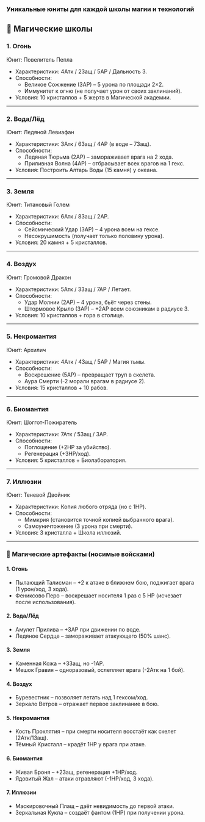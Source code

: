 ### Уникальные юниты для каждой школы магии и технологий  

## 🔮 Магические школы  

### 1. Огонь  
Юнит: Повелитель Пепла 
- Характеристики: 4Атк / 2Защ / 5АР / Дальность 3.  
- Способности:  
  - Великое Сожжение (3АР) – 5 урона по площади 2×2.  
  - Иммунитет к огню (не получает урон от своих заклинаний).  
- Условия: 10 кристаллов + 5 жертв в Магической академии.  

---

### 2. Вода/Лёд  
Юнит: Ледяной Левиафан 
- Характеристики: 3Атк / 6Защ / 4АР (в воде – 7Защ).  
- Способности:  
  - Ледяная Тюрьма (2АР) – замораживает врага на 2 хода.  
  - Приливная Волна (4АР) – отбрасывает всех врагов на 1 гекс.  
- Условия: Построить Алтарь Воды (15 камня) у океана.  

---

### 3. Земля  
Юнит: Титановый Голем 
- Характеристики: 6Атк / 8Защ / 2АР.  
- Способности:  
  - Сейсмический Удар (3АР) – 4 урона всем на гексе.  
  - Несокрушимость (получает только половину урона).  
- Условия: 20 камня + 5 кристаллов.  

---

### 4. Воздух  
Юнит: Громовой Дракон 
- Характеристики: 5Атк / 3Защ / 7АР / Летает.  
- Способности:  
  - Удар Молнии (2АР) – 4 урона, бьёт через стены.  
  - Штормовое Крыло (3АР) – +2АР всем союзникам в радиусе 3.  
- Условия: 10 кристаллов + гора в столице.  

---

### 5. Некромантия  
Юнит: Архилич 
- Характеристики: 4Атк / 4Защ / 5АР / Магия тьмы.  
- Способности:  
  - Воскрешение (5АР) – превращает труп в скелета.  
  - Аура Смерти (-2 морали врагам в радиусе 2).  
- Условия: 15 кристаллов + 10 рабов.  

---

### 6. Биомантия  
Юнит: Шоггот-Пожиратель 
- Характеристики: 7Атк / 5Защ / 3АР.  
- Способности:  
  - Поглощение (+2HP за убийство).  
  - Регенерация (+3HP/ход).  
- Условия: 5 кристаллов + Биолаборатория.  

---

### 7. Иллюзии  
Юнит: Теневой Двойник 
- Характеристики: Копия любого отряда (но с 1HP).  
- Способности:  
  - Мимкрия (становится точной копией выбранного врага).  
  - Самоуничтожение (3 урона при смерти).  
- Условия: 3 кристалла + Школа иллюзий.  

---

### 🔮 Магические артефакты (носимые войсками)  

#### 1. Огонь  
- Пылающий Талисман – +2 к атаке в ближнем бою, поджигает врага (1 урон/ход, 3 хода).  
- Фениксово Перо – воскрешает носителя 1 раз с 5 HP (исчезает после использования).  

#### 2. Вода/Лёд  
- Амулет Прилива – +3АР при движении по воде.  
- Ледяное Сердце – замораживает атакующего (50% шанс).  

#### 3. Земля  
- Каменная Кожа – +3Защ, но -1АР.  
- Мешок Гравия – одноразовый, ослепляет врага (-2Атк на 1 бой).  

#### 4. Воздух  
- Буревестник – позволяет летать над 1 гексом/ход.  
- Зеркало Ветров – отражает первое заклинание в бою.  

#### 5. Некромантия  
- Кость Проклятия – при смерти носителя восстаёт как скелет (2Атк/1Защ).  
- Тёмный Кристалл – крадёт 1HP у врага при атаке.  

#### 6. Биомантия  
- Живая Броня – +2Защ, регенерация +1HP/ход.  
- Ядовитый Жал – атаки отравляют (-1HP/ход, 3 хода).  

#### 7. Иллюзии  
- Маскировочный Плащ – даёт невидимость до первой атаки.  
- Зеркальная Кукла – создаёт фантом (1HP) при получении урона.  
